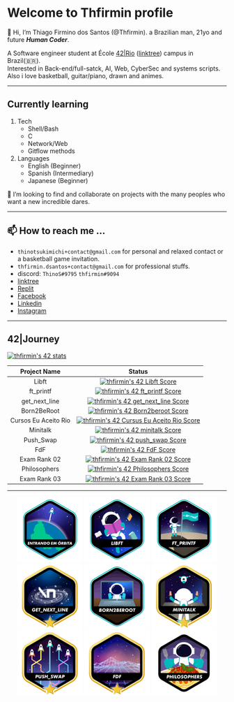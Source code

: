 # Welcome to Thfirmin profile

👋 Hi, I’m Thiago Firmino dos Santos (@Thfirmin). a Brazilian man, 21yo and future _**Human Coder**_.

A Software engineer student at École [42|Rio](https://42.rio/) ([linktree](https://linktr.ee/42Rio)) campus in Brazil(🇧🇷).   
Interested in Back-end/full-satck, AI, Web, CyberSec and systems scripts.   
Also i love basketball, guitar/piano, drawn and animes.

***

## Currently learning

1. Tech
	* Shell/Bash
	* C
	* Network/Web
	* Gitflow methods
2. Languages
	* English (Beginner)
	* Spanish (Intermediary)
	* Japanese (Beginner)

💞️ I’m looking to find and collaborate on projects with the many peoples who want a new incredible dares.

***

## 📫 How to reach me ...

- `thinotsukimichi+contact@gmail.com` for personal and relaxed contact or a basketball game invitation.
- `thfirmin.dsantos+contact@gmail.com` for professional stuffs.   
- discord: `ThinoS#9795` `thfirmin#9094`
- [linktree](https://linktr.ee/thfirmin)
- [Replit](https://replit.com/@Thfirmin)
- [Facebook](https://www.facebook.com/thiago.firmino.965/)
- [Linkedin](https://www.linkedin.com/in/thfirmin)
- [Instagram](https://www.instagram.com/thfirmin/)

***

## 42|Journey

[![thfirmin's 42 stats](https://badge42.vercel.app/api/v2/cl7r5zt3300060gjfnil6mwa1/stats?cursusId=21&coalitionId=piscine)](https://github.com/JaeSeoKim/badge42)

| Project Name         | Status |
|:--------------------:|:------:|
| Libft                | <a href="https://github.com/JaeSeoKim/badge42"><img src="https://badge42.vercel.app/api/v2/cl7r5zt3300060gjfnil6mwa1/project/2582226" alt="thfirmin's 42 Libft Score" /></a> |
| ft_printf            | <a href="https://github.com/JaeSeoKim/badge42"><img src="https://badge42.vercel.app/api/v2/cl7r5zt3300060gjfnil6mwa1/project/2635627" alt="thfirmin's 42 ft_printf Score" /></a> |
| get_next_line        | <a href="https://github.com/JaeSeoKim/badge42"><img src="https://badge42.vercel.app/api/v2/cl7r5zt3300060gjfnil6mwa1/project/2633852" alt="thfirmin's 42 get_next_line Score" /></a> |
| Born2BeRoot          | <a href="https://github.com/JaeSeoKim/badge42"><img src="https://badge42.vercel.app/api/v2/cl7r5zt3300060gjfnil6mwa1/project/2635629" alt="thfirmin's 42 Born2beroot Score" /></a> |
| Cursos Eu Aceito Rio | <a href="https://github.com/JaeSeoKim/badge42"><img src="https://badge42.vercel.app/api/v2/cl7r5zt3300060gjfnil6mwa1/project/2760913" alt="thfirmin's 42 Cursus Eu Aceito Rio Score" /></a> |
| Minitalk             | <a href="https://github.com/JaeSeoKim/badge42"><img src="https://badge42.vercel.app/api/v2/cl7r5zt3300060gjfnil6mwa1/project/2734934" alt="thfirmin's 42 minitalk Score" /></a> |
| Push_Swap            | <a href="https://github.com/JaeSeoKim/badge42"><img src="https://badge42.vercel.app/api/v2/cl7r5zt3300060gjfnil6mwa1/project/2846654" alt="thfirmin's 42 push_swap Score" /></a> |
| FdF                  | <a href="https://github.com/JaeSeoKim/badge42"><img src="https://badge42.vercel.app/api/v2/cl7r5zt3300060gjfnil6mwa1/project/2741574" alt="thfirmin's 42 FdF Score" /></a> |
| Exam Rank 02         | <a href="https://github.com/JaeSeoKim/badge42"><img src="https://badge42.vercel.app/api/v2/cl7r5zt3300060gjfnil6mwa1/project/2748857" alt="thfirmin's 42 Exam Rank 02 Score" /></a> |
| Philosophers         | <a href="https://github.com/JaeSeoKim/badge42"><img src="https://badge42.vercel.app/api/v2/cl7r5zt3300060gjfnil6mwa1/project/2941289" alt="thfirmin's 42 Philosophers Score" /></a> |
| Exam Rank 03         | <a href="https://github.com/JaeSeoKim/badge42"><img src="https://badge42.vercel.app/api/v2/cl7r5zt3300060gjfnil6mwa1/project/2941288" alt="thfirmin's 42 Exam Rank 03 Score" /></a> |

*** 

<div align="center">

[![Basecamp](https://github.com/Thfirmin/Thfirmin/blob/main/srcs/42_badges/phase_onee.png)](https://github.com/Thfirmin/Basecamp_42Rio.git)
[![Libft](https://github.com/Thfirmin/Thfirmin/blob/main/srcs/42_badges/libfte.png)](https://github.com/Thfirmin/Libft.git)
[![ftprintf](https://github.com/Thfirmin/Thfirmin/blob/main/srcs/42_badges/ft_printfe.png)](https://github.com/Thfirmin/ft_printf.git)
[![GNL](https://github.com/Thfirmin/Thfirmin/blob/main/srcs/42_badges/get_next_linem.png)](https://github.com/Thfirmin/get_next_line.git)
[![B2BR](https://github.com/Thfirmin/Thfirmin/blob/main/srcs/42_badges/born2beroote.png)](#)
[![Minitalk](https://github.com/Thfirmin/Thfirmin/blob/main/srcs/42_badges/minitalkm.png)](https://github.com/Thfirmin/Minitalk.git)
[![PushSwap](https://github.com/Thfirmin/Thfirmin/blob/main/srcs/42_badges/push_swapm.png)](https://github.com/Thfirmin/Push_Swap.git)
[![FdF](https://github.com/Thfirmin/Thfirmin/blob/main/srcs/42_badges/fdfm.png)](https://github.com/Thfirmin/FdF.git)
[![philosophers](https://github.com/Thfirmin/Thfirmin/blob/main/srcs/42_badges/philosophersn.png)](https://github.com/Thfirmin/Philosophers.git)

</div>

<!---
Thfirmin/Thfirmin is a ✨ special ✨ repository because its `README.md` (this file) appears on your GitHub profile.
You can click the Preview link to take a look at your changes.
---->
